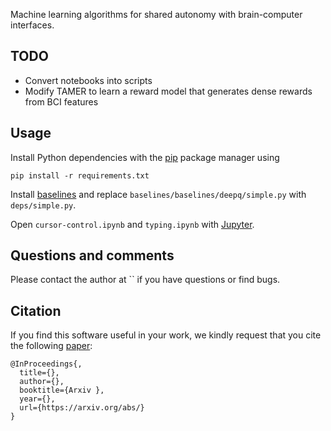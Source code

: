 Machine learning algorithms for shared autonomy with brain-computer interfaces.

TODO
----
 - Convert notebooks into scripts
 - Modify TAMER to learn a reward model that generates dense rewards from BCI features

Usage
-----

Install Python dependencies with the [pip](https://pip.pypa.io/en/stable/installing/) package
manager using

```
pip install -r requirements.txt
```

Install [baselines](https://github.com/openai/baselines/tree/cfa1236d786b120fc9e9141c4bc18de3b0c95d13) and replace `baselines/baselines/deepq/simple.py` with `deps/simple.py`.

Open `cursor-control.ipynb` and `typing.ipynb` with [Jupyter](https://jupyter.org/).

Questions and comments
----------------------

Please contact the author at `` if you have questions or find bugs.

Citation
--------
If you find this software useful in your work, we kindly request that you cite the following [paper](https://arxiv.org/abs/):

```
@InProceedings{,
  title={},
  author={},
  booktitle={Arxiv },
  year={},
  url={https://arxiv.org/abs/}
}
```
